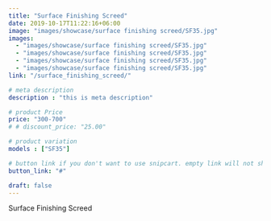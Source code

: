 ```yaml
---
title: "Surface Finishing Screed"
date: 2019-10-17T11:22:16+06:00
image: "images/showcase/surface finishing screed/SF35.jpg"
images: 
  - "images/showcase/surface finishing screed/SF35.jpg"
  - "images/showcase/surface finishing screed/SF35.jpg"
  - "images/showcase/surface finishing screed/SF35.jpg"
  - "images/showcase/surface finishing screed/SF35.jpg"
link: "/surface_finishing_screed/"

# meta description
description : "this is meta description"

# product Price
price: "300-700"
# # discount_price: "25.00"

# product variation
models : ["SF35"]

# button link if you don't want to use snipcart. empty link will not show button
button_link: "#"

draft: false
---
```


Surface Finishing Screed
